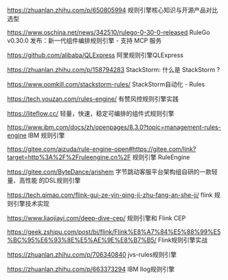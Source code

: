 https://zhuanlan.zhihu.com/p/650805994    规则引擎核心知识与开源产品对比选型

https://www.oschina.net/news/342510/rulego-0-30-0-released     RuleGo v0.30.0 发布：新一代组件编排规则引擎 - 支持 MCP 服务

https://github.com/alibaba/QLExpress    阿里规则引擎QLExpress 

https://zhuanlan.zhihu.com/p/158794283   StackStorm: 什么是 StackStorm ?

https://www.oomkill.com/stackstorm-rules/     StackStorm自动化 - Rules

https://tech.youzan.com/rules-engine/   有赞风控规则引擎实践

https://liteflow.cc/   轻量，快速，稳定可编排的组件式规则引擎

https://www.ibm.com/docs/zh/openpages/8.3.0?topic=management-rules-engine    IBM 规则引擎

https://gitee.com/aizuda/rule-engine-open#https://gitee.com/link?target=http%3A%2F%2Fruleengine.cn%2F    规则引擎 RuleEngine

https://gitee.com/ByteDance/arishem   字节跳动客服平台架构组自研的一款轻量、高性能 的DSL规则引擎

https://tech.qimao.com/flink-gui-ze-yin-qing-ji-zhu-fang-an-she-ji/   flink 规则引擎技术实现

https://www.liaojiayi.com/deep-dive-cep/    规则引擎和 Flink CEP

https://geek.zshipu.com/post/bi/flink/Flink%E8%A7%84%E5%88%99%E5%BC%95%E6%93%8E%E5%AE%9E%E8%B7%B5/    Flink规则引擎实战

https://zhuanlan.zhihu.com/p/706340840   jvs-rules规则引擎

https://zhuanlan.zhihu.com/p/663373294   IBM Ilog规则引擎

